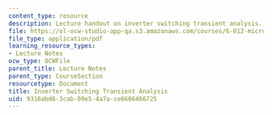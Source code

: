 ```yaml
---
content_type: resource
description: Lecture handout on inverter switching transient analysis.
file: https://ol-ocw-studio-app-qa.s3.amazonaws.com/courses/6-012-microelectronic-devices-and-circuits-fall-2009/9316abd63cab09e54a7ace6606466725_MIT6_012F09_lec14_delays.pdf
file_type: application/pdf
learning_resource_types:
- Lecture Notes
ocw_type: OCWFile
parent_title: Lecture Notes
parent_type: CourseSection
resourcetype: Document
title: Inverter Switching Transient Analysis
uid: 9316abd6-3cab-09e5-4a7a-ce6606466725
---
```

